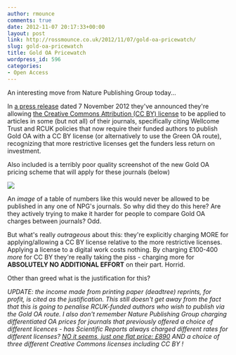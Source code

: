 ```yaml
---
author: rmounce
comments: true
date: 2012-11-07 20:17:33+00:00
layout: post
link: http://rossmounce.co.uk/2012/11/07/gold-oa-pricewatch/
slug: gold-oa-pricewatch
title: Gold OA Pricewatch
wordpress_id: 596
categories:
- Open Access
---
```


An interesting move from Nature Publishing Group today...

In [a press release](http://www.nature.com/press_releases/cc-licenses.html) dated 7 November 2012 they've announced they're allowing [the Creative Commons Attribution (CC BY) license](http://creativecommons.org/licenses/by/3.0/) to be applied to articles in some (but not all) of their journals, specifically citing Wellcome Trust and RCUK policies that now require their funded authors to publish Gold OA with a CC BY license (or alternatively to use the Green OA route), recognizing that more restrictive licenses get the funders less return on investment.

Also included is a terribly poor quality screenshot of the new Gold OA pricing scheme that will apply for these journals (below)

[![](http://rossmounce.co.uk/wp-content/uploads/2012/11/2012-11-07-195957_1131x863_scrot.png)](http://www.nature.com/press_releases/cc-licenses.html)

An _image_ of a table of numbers like this would never be allowed to be published in any one of NPG's journals. So why did they do this here? Are they actively trying to make it harder for people to compare Gold OA charges between journals? Odd.

But what's really _outrageous_ about this: they're explicitly charging MORE for applying/allowing a CC BY license relative to the more restrictive licenses. Applying a license to a digital work costs nothing. By charging £100-400 _more_ for CC BY they're really taking the piss - charging more for **ABSOLUTELY NO ADDITIONAL EFFORT** on their part. Horrid.

Other than greed what is the justification for this? 


_UPDATE: the income made from printing paper (deadtree) reprints, for profit, is cited as the justification. This still doesn't get away from the fact that this is going to penalise RCUK-funded authors who wish to publish via the Gold OA route. I also don't remember Nature Publishing Group charging differentiated OA prices for journals that previously offered a choice of different licences - has Scientific Reports always charged different rates for different licenses? [NO it seems, just one flat price: £890](http://www.nature.com/srep/authors/index.html#costs) AND a choice of three different Creative Commons licenses including CC BY !_ 




